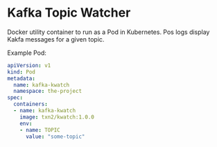 # Kafka Topic Watcher

Docker utility container to run as a Pod in Kubernetes. Pos logs display Kakfa messages for a given topic.

Example Pod:
```yaml
apiVersion: v1
kind: Pod
metadata:
  name: kafka-kwatch
  namespace: the-project
spec:
  containers:
  - name: kafka-kwatch
    image: txn2/kwatch:1.0.0
    env:
    - name: TOPIC
      value: "some-topic"
```
